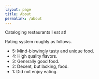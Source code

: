 ```yaml
---
layout: page
title: About
permalink: /about
---
```


Cataloging restaurants I eat at!

Rating system roughly as follows.


- 5: Mind-blowingly tasty and unique food.
- 4: High quality flavors.   
- 3: Generally good food.  
- 2: Decent, but lacking, food. 
- 1: Did not enjoy eating.  


